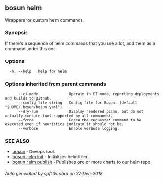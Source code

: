 ## bosun helm

Wrappers for custom helm commands.

### Synopsis

If there's a sequence of helm commands that you use a lot, add them as a command under this one.

### Options

```
  -h, --help   help for helm
```

### Options inherited from parent commands

```
      --ci-mode              Operate in CI mode, reporting deployments and builds to github.
      --config-file string   Config file for Bosun. (default "$HOME/.bosun/bosun.yaml")
      --dry-run              Display rendered plans, but do not actually execute (not supported by all commands).
      --force                Force the requested command to be executed even if heuristics indicate it should not be.
      --verbose              Enable verbose logging.
```

### SEE ALSO

* [bosun](bosun.md)	 - Devops tool.
* [bosun helm init](bosun_helm_init.md)	 - Initializes helm/tiller.
* [bosun helm publish](bosun_helm_publish.md)	 - Publishes one or more charts to our helm repo.

###### Auto generated by spf13/cobra on 27-Dec-2018
